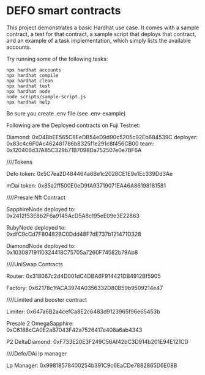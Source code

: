 # DEFO smart contracts

This project demonstrates a basic Hardhat use case. It comes with a sample contract, a test for that contract, a sample script that deploys that contract, and an example of a task implementation, which simply lists the available accounts.

Try running some of the following tasks:

```shell
npx hardhat accounts
npx hardhat compile
npx hardhat clean
npx hardhat test
npx hardhat node
node scripts/sample-script.js
npx hardhat help
```

Be sure you create .env file (see .env-example)

Following are the Deployed contracts on Fuji Testnet:

Diamond: 0xD4BbEE565C8EeDB54eD9d90c5205c92Eb684539C
deployer: 0x83c4c6F0Ac462481786b8325f1e291c8f456CB00
team: 0x120406d37A85C329b71B7098Da752507e0e7BF6A

////Tokens

Defo token:  0x5C7ea2D484464a6Be1c2028CE1E9e1Ec339Dd3Ae

mDai token:  0x85a2ff500E0eD9fA93719071EA46A86198181581

////Presale Nft Contract

SapphireNode deployed to: 0x2412f53E8b2F6a9145AcD5A8c195eE09e3E22863

RubyNode deployed to: 0xdfC9cCd7F80482BC0Ddd48F7dE737b121471D328

DiamondNode deployed to: 0x10308719110324418C75705a7260F74582b79Ab8

////UniSwap Contracts

Router: 0x318067c2d4D001dC4DBA6F914421DB4912Bf5905

Factory: 0x62178c1fACA3974A0356332D80B59b9509214e47

////Limited and booster contract

Limiter: 0x647a6B2a4cefCa8E2c6483d9123965f96e65453b

Presale 2 OmegaSapphire: 0xC6188cCA0E2aB7043F42a7526417e408a6ab4343

P2 DeltaDiamond: 0xF733E20E3F249C56Af42bC3D914b201E94E121CD

////Defo/DAi lp manager

Lp Manager: 0x99818578400254b391C9c6EaCDe7882865D6E08B
